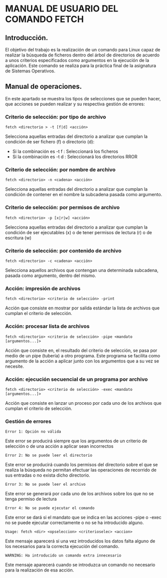 # MANUAL DE USUARIO DEL COMANDO FETCH
## Introducción.

El objetivo del trabajo es la realización de un comando para Linux capaz de realizar la búsqueda de ficheros dentro del árbol 
de directorios de acuerdo a unos criterios especificados como argumentos en la ejecución de la aplicación. 
Este comando se realiza para la práctica final de la asignatura de Sistemas Operativos. 

## Manual de operaciones.

En este apartado se muestra los tipos de selecciones que se pueden hacer, que acciones se pueden realizar y su respectiva 
gestión de errores:

### Criterio de selección: por tipo de archivo
```
fetch <directorio > -t [f|d] <acción>
```
Selecciona aquellas entradas del directorio a analizar que cumplan la condición de ser fichero (f) o directorio (d):
* Si la combinación es -t f : Seleccionará los ficheros
* Si la combinación es -t d : Seleccionará los directorios RROR

### Criterio de selección: por nombre de archivo
```
fetch <directorio> -n <cadena> <acción>
```
Selecciona aquellas entradas del directorio a analizar que cumplan la condición de contener en el nombre la subcadena pasada como argumento.

### Criterio de selección: por permisos de archivo
```
fetch <directorio> -p [x|r|w] <acción>
```
Selecciona aquellas entradas del directorio a analizar que cumplan la condición de ser ejecutables (x) o de tener permisos de lectura (r) o de escritura (w)

### Criterio de selección: por contenido de archivo
```
fetch <directorio> -c <cadena> <acción>
```
Selecciona aquellos archivos que contengan una determinada subcadena, pasada como argumento, dentro del mismo.

### Acción: impresión de archivos
```
fetch <directorio> <criterio de selección> -print
```
Acción que consiste en mostrar por salida estándar la lista de archivos que cumplan el criterio de selección.

### Acción: procesar lista de archivos
```
fetch <directorio> <criterio de selección> -pipe <mandato [argumentos...]>
```
Acción que consiste en, el resultado del criterio de selección, se pasa por medio de un pipe (tubería) a otro programa. Este programa se facilita como argumento de la acción a aplicar junto con los argumentos que a su vez se necesite.

### Acción: ejecución secuencial de un programa por archivo
```
fetch <directorio> <criterio de selección> -exec <mandato [argumentos...]>
```
Acción que consiste en lanzar un proceso por cada uno de los archivos que cumplan el criterio de selección.

### Gestión de errores
```
Error 1: Opción no válida
```
Este error se producirá siempre que los argumentos de un criterio de selección o de una acción a aplicar sean incorrectos
```
Error 2: No se puede leer el directorio
```
Este error se producirá cuando los permisos del directorio sobre el que se realiza la búsqueda no permitan efectuar las operaciones de recorrido de sus entradas o no exista dicho directorio.
```
Error 3: No se puede leer el archivo
```
Este error se generará por cada uno de los archivos sobre los que no se tenga permiso de lectura
```
Error 4: No se puede ejecutar el comando
```
Este error se dará si el mandato que se indica en las acciones -pipe o -exec no se puede ejecutar correctamente o no se ha introducido alguno.
```
Usage: fetch <dir> <opseleccion> <criterioselec> <accion>
```
Este mensaje aparecerá si una vez introducidos los datos falta alguno de los necesarios para la correcta ejecución del comando.
```
WARNING: Ha introducido un comando extra innecesario
```
Este mensaje aparecerá cuando se introduzca un comando no necesario para la realización de esa acción.
